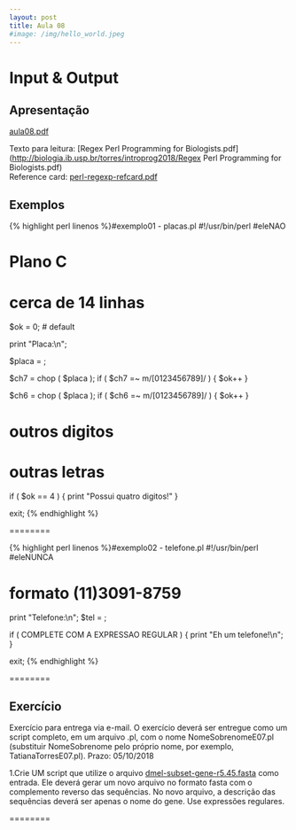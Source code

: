 ```yaml
---
layout: post
title: Aula 08
#image: /img/hello_world.jpeg
---
```

# Input & Output 

## Apresentação
[aula08.pdf](http://biologia.ib.usp.br/torres/introprog2018/aulas/aula08.pdf)

Texto para leitura: [Regex Perl Programming for Biologists.pdf] (http://biologia.ib.usp.br/torres/introprog2018/Regex Perl Programming for Biologists.pdf)  
Reference card: [perl-regexp-refcard.pdf](http://biologia.ib.usp.br/torres/introprog2018/perl-regexp-refcard.pdf)


## Exemplos

{% highlight perl linenos %}#exemplo01 - placas.pl
#!/usr/bin/perl
#eleNAO

# Plano C
# cerca de 14 linhas

$ok = 0; # default

print "Placa\:\n";

$placa = <STDIN>;

$ch7 = chop ( $placa );
if ( $ch7 =~ m/[0123456789]/ ) { $ok++ }

$ch6 = chop ( $placa );
if ( $ch6 =~ m/[0123456789]/ ) { $ok++ }

# outros digitos
# outras letras

if ( $ok == 4 ) { print "Possui quatro digitos!" }

exit;
{% endhighlight %}

========

{% highlight perl linenos %}#exemplo02 - telefone.pl
#!/usr/bin/perl
#eleNUNCA

# formato (11)3091-8759

print "Telefone\:\n";
$tel = <STDIN>;

if ( COMPLETE COM A EXPRESSAO REGULAR ) { 
   print "Eh um telefone!\n"; 
}

exit;
{% endhighlight %}

========

## Exercício 

Exercício para entrega via e-mail. O exercício deverá ser entregue como um script completo, em um arquivo .pl, com o nome NomeSobrenomeE07.pl (substituir NomeSobrenome pelo próprio nome, por exemplo, TatianaTorresE07.pl).
Prazo: 05/10/2018

1.Crie UM script que utilize o arquivo [dmel-subset-gene-r5.45.fasta](http://biologia.ib.usp.br/torres/introprog2018/dmel-subset-gene-r5.45.fasta) como entrada. Ele deverá gerar um novo arquivo no formato fasta com o complemento reverso das sequências. No novo arquivo, a descrição das sequências deverá ser apenas o nome do gene. Use expressões regulares.
 

 


========

